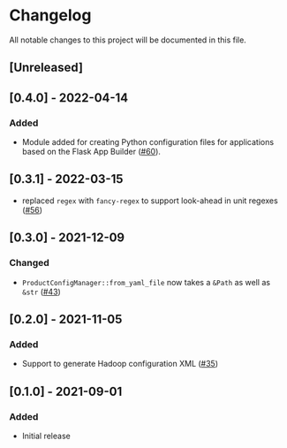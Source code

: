 # Changelog

All notable changes to this project will be documented in this file.

## [Unreleased]

## [0.4.0] - 2022-04-14

### Added

- Module added for creating Python configuration files for applications based on the Flask App
  Builder ([#60]).

[#60]: https://github.com/stackabletech/product-config/pull/60

## [0.3.1] - 2022-03-15

- replaced `regex` with `fancy-regex` to support look-ahead in unit regexes ([#56])

[#56]: https://github.com/stackabletech/product-config/pull/56

## [0.3.0] - 2021-12-09

### Changed
- `ProductConfigManager::from_yaml_file` now takes a `&Path` as well as `&str` ([#43])

[#43]: https://github.com/stackabletech/product-config/pull/43

## [0.2.0] - 2021-11-05


### Added
- Support to generate Hadoop configuration XML ([#35])
 
[#35]: https://github.com/stackabletech/product-config/pull/35

## [0.1.0] - 2021-09-01

### Added

- Initial release
